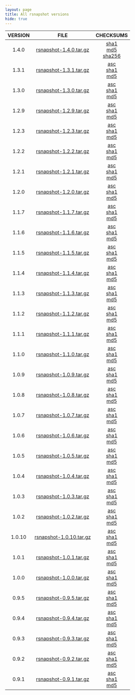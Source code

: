 ```yaml
---
layout: page
title: All rsnapshot versions
hide: true
---
```

| VERSION | FILE | CHECKSUMS |
| :-----: | :--: | :-------: |
| 1.4.0 | [rsnapshot-1.4.0.tar.gz](rsnapshot-1.4.0.tar.gz) | [sha1](rsnapshot-1.4.0.tar.gz.sha1)<br> [md5](rsnapshot-1.4.0.tar.gz.md5)<br> [sha256](rsnapshot-1.4.0.tar.gz.sha256)<br> |
| 1.3.1 | [rsnapshot-1.3.1.tar.gz](rsnapshot-1.3.1.tar.gz) | [asc](rsnapshot-1.3.1.tar.gz.asc)<br> [sha1](rsnapshot-1.3.1.tar.gz.sha1)<br> [md5](rsnapshot-1.3.1.tar.gz.md5)<br> |
| 1.3.0 | [rsnapshot-1.3.0.tar.gz](rsnapshot-1.3.0.tar.gz) | [asc](rsnapshot-1.3.0.tar.gz.asc)<br> [sha1](rsnapshot-1.3.0.tar.gz.sha1)<br> [md5](rsnapshot-1.3.0.tar.gz.md5)<br> |
| 1.2.9 | [rsnapshot-1.2.9.tar.gz](rsnapshot-1.2.9.tar.gz) | [asc](rsnapshot-1.2.9.tar.gz.asc)<br> [sha1](rsnapshot-1.2.9.tar.gz.sha1)<br> [md5](rsnapshot-1.2.9.tar.gz.md5)<br> |
| 1.2.3 | [rsnapshot-1.2.3.tar.gz](rsnapshot-1.2.3.tar.gz) | [asc](rsnapshot-1.2.3.tar.gz.asc)<br> [sha1](rsnapshot-1.2.3.tar.gz.sha1)<br> [md5](rsnapshot-1.2.3.tar.gz.md5)<br> |
| 1.2.2 | [rsnapshot-1.2.2.tar.gz](rsnapshot-1.2.2.tar.gz) | [asc](rsnapshot-1.2.2.tar.gz.asc)<br> [sha1](rsnapshot-1.2.2.tar.gz.sha1)<br> [md5](rsnapshot-1.2.2.tar.gz.md5)<br> |
| 1.2.1 | [rsnapshot-1.2.1.tar.gz](rsnapshot-1.2.1.tar.gz) | [asc](rsnapshot-1.2.1.tar.gz.asc)<br> [sha1](rsnapshot-1.2.1.tar.gz.sha1)<br> [md5](rsnapshot-1.2.1.tar.gz.md5)<br> |
| 1.2.0 | [rsnapshot-1.2.0.tar.gz](rsnapshot-1.2.0.tar.gz) | [asc](rsnapshot-1.2.0.tar.gz.asc)<br> [sha1](rsnapshot-1.2.0.tar.gz.sha1)<br> [md5](rsnapshot-1.2.0.tar.gz.md5)<br> |
| 1.1.7 | [rsnapshot-1.1.7.tar.gz](rsnapshot-1.1.7.tar.gz) | [asc](rsnapshot-1.1.7.tar.gz.asc)<br> [sha1](rsnapshot-1.1.7.tar.gz.sha1)<br> [md5](rsnapshot-1.1.7.tar.gz.md5)<br> |
| 1.1.6 | [rsnapshot-1.1.6.tar.gz](rsnapshot-1.1.6.tar.gz) | [asc](rsnapshot-1.1.6.tar.gz.asc)<br> [sha1](rsnapshot-1.1.6.tar.gz.sha1)<br> [md5](rsnapshot-1.1.6.tar.gz.md5)<br> |
| 1.1.5 | [rsnapshot-1.1.5.tar.gz](rsnapshot-1.1.5.tar.gz) | [asc](rsnapshot-1.1.5.tar.gz.asc)<br> [sha1](rsnapshot-1.1.5.tar.gz.sha1)<br> [md5](rsnapshot-1.1.5.tar.gz.md5)<br> |
| 1.1.4 | [rsnapshot-1.1.4.tar.gz](rsnapshot-1.1.4.tar.gz) | [asc](rsnapshot-1.1.4.tar.gz.asc)<br> [sha1](rsnapshot-1.1.4.tar.gz.sha1)<br> [md5](rsnapshot-1.1.4.tar.gz.md5)<br> |
| 1.1.3 | [rsnapshot-1.1.3.tar.gz](rsnapshot-1.1.3.tar.gz) | [asc](rsnapshot-1.1.3.tar.gz.asc)<br> [sha1](rsnapshot-1.1.3.tar.gz.sha1)<br> [md5](rsnapshot-1.1.3.tar.gz.md5)<br> |
| 1.1.2 | [rsnapshot-1.1.2.tar.gz](rsnapshot-1.1.2.tar.gz) | [asc](rsnapshot-1.1.2.tar.gz.asc)<br> [sha1](rsnapshot-1.1.2.tar.gz.sha1)<br> [md5](rsnapshot-1.1.2.tar.gz.md5)<br> |
| 1.1.1 | [rsnapshot-1.1.1.tar.gz](rsnapshot-1.1.1.tar.gz) | [asc](rsnapshot-1.1.1.tar.gz.asc)<br> [sha1](rsnapshot-1.1.1.tar.gz.sha1)<br> [md5](rsnapshot-1.1.1.tar.gz.md5)<br> |
| 1.1.0 | [rsnapshot-1.1.0.tar.gz](rsnapshot-1.1.0.tar.gz) | [asc](rsnapshot-1.1.0.tar.gz.asc)<br> [sha1](rsnapshot-1.1.0.tar.gz.sha1)<br> [md5](rsnapshot-1.1.0.tar.gz.md5)<br> |
| 1.0.9 | [rsnapshot-1.0.9.tar.gz](rsnapshot-1.0.9.tar.gz) | [asc](rsnapshot-1.0.9.tar.gz.asc)<br> [sha1](rsnapshot-1.0.9.tar.gz.sha1)<br> [md5](rsnapshot-1.0.9.tar.gz.md5)<br> |
| 1.0.8 | [rsnapshot-1.0.8.tar.gz](rsnapshot-1.0.8.tar.gz) | [asc](rsnapshot-1.0.8.tar.gz.asc)<br> [sha1](rsnapshot-1.0.8.tar.gz.sha1)<br> [md5](rsnapshot-1.0.8.tar.gz.md5)<br> |
| 1.0.7 | [rsnapshot-1.0.7.tar.gz](rsnapshot-1.0.7.tar.gz) | [asc](rsnapshot-1.0.7.tar.gz.asc)<br> [sha1](rsnapshot-1.0.7.tar.gz.sha1)<br> [md5](rsnapshot-1.0.7.tar.gz.md5)<br> |
| 1.0.6 | [rsnapshot-1.0.6.tar.gz](rsnapshot-1.0.6.tar.gz) | [asc](rsnapshot-1.0.6.tar.gz.asc)<br> [sha1](rsnapshot-1.0.6.tar.gz.sha1)<br> [md5](rsnapshot-1.0.6.tar.gz.md5)<br> |
| 1.0.5 | [rsnapshot-1.0.5.tar.gz](rsnapshot-1.0.5.tar.gz) | [asc](rsnapshot-1.0.5.tar.gz.asc)<br> [sha1](rsnapshot-1.0.5.tar.gz.sha1)<br> [md5](rsnapshot-1.0.5.tar.gz.md5)<br> |
| 1.0.4 | [rsnapshot-1.0.4.tar.gz](rsnapshot-1.0.4.tar.gz) | [asc](rsnapshot-1.0.4.tar.gz.asc)<br> [sha1](rsnapshot-1.0.4.tar.gz.sha1)<br> [md5](rsnapshot-1.0.4.tar.gz.md5)<br> |
| 1.0.3 | [rsnapshot-1.0.3.tar.gz](rsnapshot-1.0.3.tar.gz) | [asc](rsnapshot-1.0.3.tar.gz.asc)<br> [sha1](rsnapshot-1.0.3.tar.gz.sha1)<br> [md5](rsnapshot-1.0.3.tar.gz.md5)<br> |
| 1.0.2 | [rsnapshot-1.0.2.tar.gz](rsnapshot-1.0.2.tar.gz) | [asc](rsnapshot-1.0.2.tar.gz.asc)<br> [sha1](rsnapshot-1.0.2.tar.gz.sha1)<br> [md5](rsnapshot-1.0.2.tar.gz.md5)<br> |
| 1.0.10 | [rsnapshot-1.0.10.tar.gz](rsnapshot-1.0.10.tar.gz) | [asc](rsnapshot-1.0.10.tar.gz.asc)<br> [sha1](rsnapshot-1.0.10.tar.gz.sha1)<br> [md5](rsnapshot-1.0.10.tar.gz.md5)<br> |
| 1.0.1 | [rsnapshot-1.0.1.tar.gz](rsnapshot-1.0.1.tar.gz) | [asc](rsnapshot-1.0.1.tar.gz.asc)<br> [sha1](rsnapshot-1.0.1.tar.gz.sha1)<br> [md5](rsnapshot-1.0.1.tar.gz.md5)<br> |
| 1.0.0 | [rsnapshot-1.0.0.tar.gz](rsnapshot-1.0.0.tar.gz) | [asc](rsnapshot-1.0.0.tar.gz.asc)<br> [sha1](rsnapshot-1.0.0.tar.gz.sha1)<br> [md5](rsnapshot-1.0.0.tar.gz.md5)<br> |
| 0.9.5 | [rsnapshot-0.9.5.tar.gz](rsnapshot-0.9.5.tar.gz) | [asc](rsnapshot-0.9.5.tar.gz.asc)<br> [sha1](rsnapshot-0.9.5.tar.gz.sha1)<br> [md5](rsnapshot-0.9.5.tar.gz.md5)<br> |
| 0.9.4 | [rsnapshot-0.9.4.tar.gz](rsnapshot-0.9.4.tar.gz) | [asc](rsnapshot-0.9.4.tar.gz.asc)<br> [sha1](rsnapshot-0.9.4.tar.gz.sha1)<br> [md5](rsnapshot-0.9.4.tar.gz.md5)<br> |
| 0.9.3 | [rsnapshot-0.9.3.tar.gz](rsnapshot-0.9.3.tar.gz) | [asc](rsnapshot-0.9.3.tar.gz.asc)<br> [sha1](rsnapshot-0.9.3.tar.gz.sha1)<br> [md5](rsnapshot-0.9.3.tar.gz.md5)<br> |
| 0.9.2 | [rsnapshot-0.9.2.tar.gz](rsnapshot-0.9.2.tar.gz) | [asc](rsnapshot-0.9.2.tar.gz.asc)<br> [sha1](rsnapshot-0.9.2.tar.gz.sha1)<br> [md5](rsnapshot-0.9.2.tar.gz.md5)<br> |
| 0.9.1 | [rsnapshot-0.9.1.tar.gz](rsnapshot-0.9.1.tar.gz) | [asc](rsnapshot-0.9.1.tar.gz.asc)<br> [sha1](rsnapshot-0.9.1.tar.gz.sha1)<br> [md5](rsnapshot-0.9.1.tar.gz.md5)<br> |
